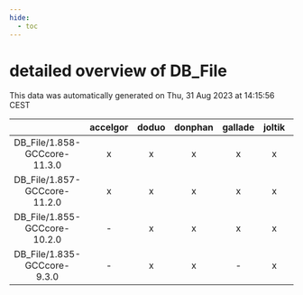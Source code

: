 ```yaml
---
hide:
  - toc
---
```


detailed overview of DB_File
============================


This data was automatically generated on Thu, 31 Aug 2023 at 14:15:56 CEST  

| |accelgor|doduo|donphan|gallade|joltik|skitty|swalot|victini|
| :---: | :---: | :---: | :---: | :---: | :---: | :---: | :---: | :---: |
|DB_File/1.858-GCCcore-11.3.0|x|x|x|x|x|x|x|x|
|DB_File/1.857-GCCcore-11.2.0|x|x|x|x|x|x|x|x|
|DB_File/1.855-GCCcore-10.2.0|-|x|x|x|x|x|x|x|
|DB_File/1.835-GCCcore-9.3.0|-|x|x|-|x|x|x|x|
